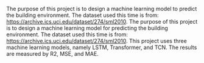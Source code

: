 The purpose of this project is to design a machine learning model to predict the building environment. The dataset used this time is from: https://archive.ics.uci.edu/dataset/274/sml2010. 
The purpose of this project is to design a machine learning model for predicting the building environment. The dataset used this time is from: https://archive.ics.uci.edu/dataset/274/sml2010.
This project uses three machine learning models, namely LSTM, Transformer, and TCN.
The results are measured by R2, MSE, and MAE.
